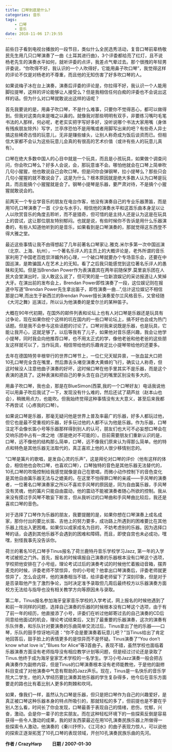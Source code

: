 ```yaml
---
title: 口琴到底是什么?
categories: 音乐
tags:
    - 口琴
    - 音乐
date: 2018-11-06 17:19:55
---
```

前些日子看到电视台播放的一段节目，类似什么全民选秀活动，复音口琴前辈杨敬民先生用几只口琴演奏了一曲《土耳其进行曲》，3个评委都给亮了红灯，且不说杨老先生的演奏水平如何，就听评委的点评，我差点气晕过去。那个很拽的年轻男评委说，“你吹得不好，我认识的一个人吹得好，它能用鼻子吹口琴”，我觉得这样的评论不仅是对杨老的不尊重，而且他的无知伤害了好多吹口琴的人。

如果说梅子冰在台上演奏，演奏后评委的评论是，你拉得不好，我认识一个人能用脚拉提琴，这样的评论能够让人接受么？但是我相信任何白痴的评委也不会说出这样的话。但为什么对口琴就敢说出这样的话呢？

首先我要说的是，用鼻子吹口琴，不是什么难事，只要你不觉得恶心，都可以做得到。但我对这类向来是嗤之以鼻的。就像我对那些明明有双手，非要练习嘴叼毛笔书法的人那样，何必呢，老老实实把字写好多好，没听说哪个书法大家用嘴（身体有残疾朋友除外）写字，兰亭序恐怕不是用嘴或者用脚写出来的吧？有些奇人异士搞这些稀奇古怪的玩意儿，无非是赚些璩头，让别人称奇成为饭后谈资而已。但相信大家都不会认为这些玩意儿会真的有很高的艺术价值（或许有些人的玩意儿真有）。

口琴在绝大多数中国人的心目中就是一个玩具，而且是小孩玩具，如果做个调查问问，你会吹口琴么？好多人会说，会，那玩意谁不会。哪怕他就会在口琴上简单吹几句小猩猩，他也敢说自己会吹口琴。但是问你会弹钢琴，拉小提琴么？那些只会几句小猩猩的就不敢说会了，这是为什么？根本原因就是绝大多数人认为口琴是玩具，而且能搞个小猩猩就是会了。钢琴小提琴是乐器，要严肃对待，不是搞个小猩猩就敢说会的。

前两天一个专业学音乐的朋友在电台作客，他没有演奏自己的专业乐器萧笛，而是用10孔口琴演奏了一首《少女与水手》，相信他的演奏水平和这首乐曲本身足以让人以欣赏音乐的角度去聆听，而不是猎奇，但可惜的是主持人还是认为这是在玩具上的尝试，这让那位朋友特别郁闷。也就是说，有些时候你不告诉是用什么乐器演奏的，有些人知道他听到的是音乐，如果看到是口琴演奏的，那就觉得这东西登不得大雅之堂。

最近这些事情让我不由得想起了几年前著名口琴家让.雅克.米尔多第一次中国巡演（北京、上海、杭州），一个著名乐评人的主页上的大概评论是，老外所谓的音乐家利用了中国老百姓崇洋媚外的心理，一个破口琴就要办个专场音乐会，还要在中国巡演，是欺骗国人在艺术上的无知。看了之后我只能感觉到这位著名乐评人的愚昧和无知。但是当Brendan Power作为表演嘉宾在两年前随保罗.莫里哀乐团在人民大会堂演出时，没人敢这么说了，但可笑的是一位新浪娱记的采访报道让人笑掉大牙。在演出前的发布会上，Brendan Power即性演奏了一段，这位娱记则在报道中写道“Brendan Power先生拿出笛子，即性演奏一曲…”,估计这位娱记不相信那是口琴,而出生于新西兰的Brendan Power擅长演奏爱尔兰风格音乐，又曾经随《大河之舞》巡演过，所以认为他演奏的是爱尔兰的某种笛子。

大概在90年代初期，在国外的邮件列表和论坛上也有人对口琴是乐器还是玩具有过争论，现在如果你挖个这样的坑在国内的一些口琴论坛上，搞不好也会成为热门话题。但是我不会参与这些话题的讨论了。口琴对我来说既是乐器，也是玩具，它能让我开心，这就足够了。以后等我有了儿子，如果他对音乐感兴趣，我会让他学小提琴，同时我会向他推荐口琴，也不用太正式的学，像他老爸和他老爸的这些朋友这样就可以了，当作玩具，相信带给他的乐趣肯定比小提琴带给他的还要多。

去年在德国特劳辛根举行的世界口琴节上，一位仁兄天赋异禀，一张血盆大口把10孔口琴完全含在嘴里，然后靠舌头堵空演奏大黄蜂的飞行，确实让人称奇，但这时候没人注意他曲子演奏的好坏，这时候口琴在他手里其实不是乐器，而是这个表演的道具了。这种表演和把自己的拳头含在自己的嘴里区别没有多大的。

用鼻子吹口琴，我也会，那是在BlueSimon(西蒙,我的一个口琴好友）电话我说他可以用鼻子吹后我试了一下，发现没有什么难的，然后还试了葫芦丝（赵本山也会），稍微用点力，也能吹。但我始终觉得这种事情没有太大意义，甚至后来我都不再尝试（心疼我的口琴）。

如果说口琴是乐器，那毫无疑问他是世界上普及率最广的乐器，好多人都玩过他，但它也是最不受重视的乐器，好多玩过他的人都不认为他是乐器。作为乐器，口琴注定不会像长笛小号等乐器那样得到别人的认可，朋友们也大可不必妄想口琴会在交响乐团中占有一席之地（那是绝对不可能的）。目前需要朋友们重新认识的是，口琴，远不像他的结构那么简单，口琴，远不像我们原来认为得那么简单。他的特点和特色是其他乐器无法取代的，真正喜欢上他的人很少移情别恋的。

“口琴是簧片的歌唱，是发自心灵的乐声”，这是拜伦对口琴的评价（他有这样的体会，相信他也会吹口琴，也喜欢口琴），口琴独特的音色是其他乐器无法替代的，10孔口琴的吹吸控制给我感觉就像是自己在歌唱，而微小动作控制下的音色变化是其他自由簧乐器无法与之媲美的。在这里不怕得罪口琴的亲戚——手风琴的演奏者，一位著名口琴演奏家之所以不喜欢手风琴的原因是，同为自由簧乐器，手风琴没有灵魂，他的簧片只能自由震动，他的震动不能被演奏者随心所欲的控制。我从来没有摸过手风琴不敢妄下断言，但从我听过的口琴曲和手风琴曲比较后，我还是喜欢口琴的音色。

对于选择了口琴作为乐器的朋友，我要提醒的是，如果你想在口琴演奏上成名成家，那你付出的要比长笛、吉他上的努力要多，成功路上所遇到的困难要比在其他乐器上找出入更困难。如果仅以成家成名为目的，不妨考虑别的乐器。因为选择口琴的话，会遇到其他乐器不会遇到的困难和障碍。而且，即使自宫也未必成功，嘿嘿，别怪我事先没告诉你。

荷兰的著名10孔口琴手Tinus报名了荷兰鹿特丹音乐学校学习Jazz, 第一年的入学考试被拒之门外。首先，报名的时候填报自己演奏的乐器根本没有口琴这个选项，学校把他安排在了小号组，理论考试过后的演奏考试的时候他忙着搬动音箱，摆弄麦克的时候，评委老师不禁惊异，你的小号呢？他拿出口琴演奏后，评委老师就更惊异了，怎么会这样，他的演奏相当不错，给评委老师留下了深刻印象，但是对于是否录取他产生了激烈争论，当时决定准予录取但几周后最终校方以乐器演奏方面校方无法给与指导也没有相关教学方向等原因未与录取。

第二年，Tinus报名参加海牙皇家音乐学校的入学考试，网上报名的时候他遇到了和前一年同样的问题，选择自己演奏的乐器的时候根本没有口琴这个选项，由于有了前一年的经历，他直接添了小号，评委们在听过他邮寄过去的自己演奏的CD后同意给他面试的机会，理论考试结束后，又到了最重要的乐器演奏，这次的演奏有乐队伴奏，和乐队针对要演奏的乐曲简单交流过后，Tinus拿出了他的乐器——口琴，乐队的鼓手惊讶地问道：“你不会是要演奏着玩意儿吧？”当Tinus给出了肯定地回答后，鼓手脸上的表情更多的是惊异而不是怀疑。Tinus演奏了“You don’t know what love is”,“Blues for Alice”等3首曲子。表现不错，虽然学校也面临着乐器演奏方面没有老师指导没有相应教学计划等问题，但是经过讨论还是录取了Tinus.他终于成为海牙皇家艺术学校的一名学生。学习小号Jazz演奏一般会把古典演奏作为副修内容，但是Tinus的口琴演奏根本没有老师能教他，于是他的副修科目变成了对他演奏中气息有帮助的Jazz声乐。现在，Tinus是一名快乐的音乐学院大二学生，他的入学经历要比演奏其他乐器的学生复杂得多，他今后在音乐方面要走的路也比有着比别人更多的荆棘和坎坷。

如果，像我们一样，虽然认为口琴是乐器，但只是把口琴作为自己的兴趣爱好，是真正被口琴这种乐器本身的特点所吸引的，那就轻松的多了，但前提也是不要在乎别人怎么看，时间长了你会发现，口琴最善于表现自己的情绪，悲伤，忧郁，兴奋，激动。会是你一辈子的忠实朋友。而在这种轻松环境下的一些探索反倒是容易获得一些令人激动的成果，我的好友西蒙最近在用10孔演奏民族乐器上所做得一些探索令人激动，他演奏的《秦川抒怀》，《江河水》的曲子表现力惊人，可以说他的探索正逐渐拓宽了10孔口琴的表现领域，开创10孔演奏民族乐曲的先河。

**作者 / CrazyHarp** &emsp;&emsp;**日期 / 2007-01-30**
